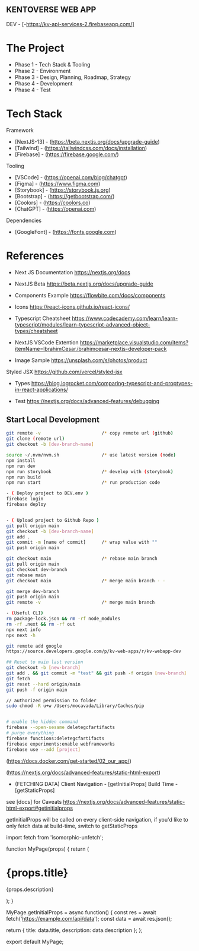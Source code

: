 ## KENTOVERSE WEB APP

DEV - [-https://kv-api-services-2.firebaseapp.com/]

# The Project
- Phase 1 - Tech Stack & Tooling
- Phase 2 - Environment
- Phase 3 - Design, Planning, Roadmap, Strategy
- Phase 4 - Development
- Phase 4 - Test

# Tech Stack
Framework
- [NextJS-13] - (https://beta.nextjs.org/docs/upgrade-guide)
- [Tailwind] - (https://tailwindcss.com/docs/installation)
- [Firebase] - (https://firebase.google.com/)

Tooling
- [VSCode] - (https://openai.com/blog/chatgpt)
- [Figma] - (https://www.figma.com)
- [Storybook] - (https://storybook.js.org)
- [Bootstrap] - (https://getbootstrap.com/)
- [Coolors] - (https://coolors.co)
- [ChatGPT] - (https://openai.com)

Dependencies
- [GoogleFont] - (https://fonts.google.com)

# References
- Next JS Documentation
https://nextjs.org/docs

- NextJS Beta
https://beta.nextjs.org/docs/upgrade-guide

- Components Example
https://flowbite.com/docs/components

- Icons
https://react-icons.github.io/react-icons/

- Typescript Cheatsheet
https://www.codecademy.com/learn/learn-typescript/modules/learn-typescript-advanced-object-types/cheatsheet

- NextJS VSCode Extention 
https://marketplace.visualstudio.com/items?itemName=IbrahimCesar.ibrahimcesar-nextjs-developer-pack

- Image Sample
https://unsplash.com/s/photos/product

Styled JSX
https://github.com/vercel/styled-jsx

- Types
https://blog.logrocket.com/comparing-typescript-and-proptypes-in-react-applications/

- Test 
https://nextjs.org/docs/advanced-features/debugging


## Start Local Development

```bash ( Open project in IDE )
git remote -v                       /* copy remote url (github)
git clone (remote url)            
git checkout -b [dev-branch-name]

source ~/.nvm/nvm.sh                /* use latest version (node)
npm install
npm run dev
npm run storybook                   /* develop with (storybook)
npm run build
npm run start                       /* run production code

- ( Deploy project to DEV.env )
firebase login
firebase deploy


- ( Upload project to Github Repo )
git pull origin main
git checkout -b [dev-branch-name]
git add .
git commit -m [name of commit]      /* wrap value with ""
git push origin main

git checkout main                   /* rebase main branch
git pull origin main
git checkout dev-branch
git rebase main
git checkout main                   /* merge main branch - - 

git merge dev-branch
git push origin main
git remote -v                       /* merge main branch 

- (Useful CLI)
rm package-lock.json && rm -rf node_modules
rm -rf .next && rm -rf out 
npx next info
npx next -h 

git remote add google 
https://source.developers.google.com/p/kv-web-apps/r/kv-webapp-dev

## Reset to main last version
git checkout -b [new-branch]
git add . && git commit -m "test" && git push -f origin [new-branch]
git fetch
git reset --hard origin/main
git push -f origin main

// authorized permission to folder
sudo chmod -R u+w /Users/mocavada/Library/Caches/pip


# enable the hidden command
firebase --open-sesame deletegcfartifacts
# purge everything
firebase functions:deletegcfartifacts 
firebase experiments:enable webframeworks
firebase use --add [project]


```
(https://docs.docker.com/get-started/02_our_app/)

(https://nextjs.org/docs/advanced-features/static-html-export)



- (FETCHING DATA) 
Client Navigation - [getInitialProps] 
Build Time - [getStaticProps]

see [docs] for Caveats
https://nextjs.org/docs/advanced-features/static-html-export#getinitialprops





getInitialProps will be called on every client-side navigation, if you'd like to only fetch data at build-time, switch to getStaticProps

import fetch from 'isomorphic-unfetch';

function MyPage(props) {
  return (
    <div>
      <h1>{props.title}</h1>
      <p>{props.description}</p>
    </div>
  );
}

MyPage.getInitialProps = async function() {
  const res = await fetch('https://example.com/api/data');
  const data = await res.json();

  return {
    title: data.title,
    description: data.description
  };
};

export default MyPage;